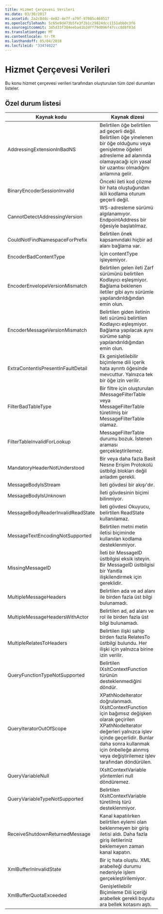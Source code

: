 ```yaml
---
title: Hizmet Çerçevesi Verileri
ms.date: 03/30/2017
ms.assetid: 2a2c8ddc-4e82-4e7f-a79f-97085c469517
ms.openlocfilehash: 5c65e9d473b5fe3f2b1c29824dcc1151abb0c3f6
ms.sourcegitcommit: 3d5d33f384eeba41b2dff79d096f47ccc8d8f03d
ms.translationtype: MT
ms.contentlocale: tr-TR
ms.lasthandoff: 05/04/2018
ms.locfileid: "33474022"
---
```

# <a name="service-framework-data"></a>Hizmet Çerçevesi Verileri
Bu konu hizmet çerçevesi verileri tarafından oluşturulan tüm özel durumları listeler.  
  
## <a name="exception-list"></a>Özel durum listesi  
  
|Kaynak kodu|Kaynak dizesi|  
|-------------------|---------------------|  
|AddressingExtensionInBadNS|Belirtilen öğe belirtilen ad geçerli değil. Belirtilen öğe yinelenen bir öğe olduğunu veya genişletme öğeleri adresleme ad alanında olamayacağı için yasal bir uzantısı olmadığını anlamına gelir.|  
|BinaryEncoderSessionInvalid|Önceki ileti kod çözme bir hata oluştuğundan ikili kodlama oturum geçerli değil.|  
|CannotDetectAddressingVersion|WS-adresleme sürümü algılanamıyor. EndpointAddress bir öğesiyle başlatılmaz.|  
|CouldNotFindNamespaceForPrefix|Belirtilen önek kapsamındaki hiçbir ad alanı bağlama var.|  
|EncoderBadContentType|İçin contentType işleyemiyor.|  
|EncoderEnvelopeVersionMismatch|Belirtilen gelen ileti Zarf sürümünü belirtilen Kodlayıcı eşleşmiyor. Bağlama beklenen iletiler gibi aynı sürümle yapılandırıldığından emin olun.|  
|EncoderMessageVersionMismatch|Belirtilen giden iletinin ileti sürümü belirtilen Kodlayıcı eşleşmiyor. Bağlama yapılacak aynı sürüme sahip yapılandırıldığından emin olun.|  
|ExtraContentIsPresentInFaultDetail|Ek genişletilebilir biçimleme dili içerik hata ayrıntı öğesinde mevcuttur. Yalnızca tek bir öğe izin verilir.|  
|FilterBadTableType|Bir filtre için oluşturulan IMessageFilterTable veya MessageFilterTable türetilmiş bir MessageFilterTable olamaz.|  
|FilterTableInvalidForLookup|MessageFilterTable durumu bozuk. İstenen araması gerçekleştirilemez.|  
|MandatoryHeaderNotUnderstood|Bir veya daha fazla Basit Nesne Erişim Protokolü üstbilgi blokları değil anladım gerekli.|  
|MessageBodyIsStream|İleti gövdesi bir akışı'dır.|  
|MessageBodyIsUnknown|İleti gövdesinin biçimi bilinmiyor.|  
|MessageBodyReaderInvalidReadState|İleti gövdesi Okuyucu, belirtilen ReadState kullanılamaz.|  
|MessageTextEncodingNotSupported|Belirtilen metni metin iletisi biçiminde kullanılan kodlama desteklenmiyor.|  
|MissingMessageID|İleti bir MessageID üstbilgisi eksik isteyin. Bir MessageID üstbilgisi bir Yanıtla ilişkilendirmek için gereklidir.|  
|MultipleMessageHeaders|Belirtilen ada ve ad alanı ile birden fazla üst bilgi bulunamadı.|  
|MultipleMessageHeadersWithActor|Belirtilen ad, ad alanı ve rol ile birden fazla üst bilgi bulunamadı.|  
|MultipleRelatesToHeaders|Belirtilen ilişki sahip birden fazla RelatesTo üstbilgi bulundu. Her ilişki için yalnızca birine izin verilir.|  
|QueryFunctionTypeNotSupported|Belirtilen IXsltContextFunction türünün desteklenmediğini döndür.|  
|QueryIteratorOutOfScope|XPathNodeIterator doğrulanmadı. IXsltContextFunction için bağımsız değişken olarak geçirilen XPathNodeIterator değerleri yalnızca işlev içinde geçerlidir. Bunlar daha sonra kullanmak için önbelleğe alınmış veya değiştirilemez işlev tarafından döndürülen.|  
|QueryVariableNull|IXsltContextVariable yöntemleri null döndüremez.|  
|QueryVariableTypeNotSupported|Belirtilen IXsltContextVariable türetilmiş türü desteklenmiyor.|  
|ReceiveShutdownReturnedMessage|Kanal kapatılırken belirtilen eylemi olan beklenmeyen bir giriş iletisi aldı. Daha fazla giriş iletileriniz beklemeyen zaman kanal kapatın.|  
|XmlBufferInInvalidState|Bir iç hata oluştu. XML arabelleği durumu nedeniyle işlem gerçekleştirilemiyor.|  
|XmlBufferQuotaExceeded|Genişletilebilir Biçimleme Dili içeriği arabellek gerekli boyutu ara bellek kotasını aştı.|
